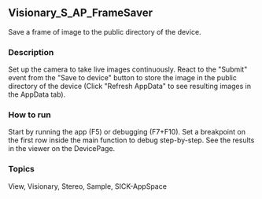 ## Visionary_S_AP_FrameSaver
Save a frame of image to the public directory of the device.
### Description
Set up the camera to take live images continuously. React to the "Submit" event
from the "Save to device" button to store the image in the public directory of
the device (Click "Refresh AppData" to see resulting images in the AppData tab).
### How to run
Start by running the app (F5) or debugging (F7+F10).
Set a breakpoint on the first row inside the main function to debug step-by-step.
See the results in the viewer on the DevicePage.
### Topics
View, Visionary, Stereo, Sample, SICK-AppSpace